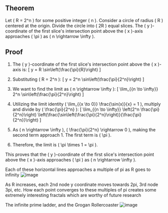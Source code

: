 ## Theorem
Let \( R = 2^n \) for some positive integer \( n \). Consider a circle of radius \( R \) centered at the origin. Divide the circle into \( 2R \) equal slices. The \( y \)-coordinate of the first slice's intersection point above the \( x \)-axis approaches \( \pi \) as \( n \rightarrow \infty \).

## Proof
1. The \( y \)-coordinate of the first slice's intersection point above the \( x \)-axis is:
   \[
   y = R \sin\left(\frac{\pi}{R}\right)
   \]

2. Substituting \( R = 2^n \):
   \[
   y = 2^n \sin\left(\frac{\pi}{2^n}\right)
   \]

3. We want to find the limit as \( n \rightarrow \infty \):
   \[
   \lim_{{n \to \infty}} 2^n \sin\left(\frac{\pi}{2^n}\right)
   \]

4. Utilizing the limit identity \( \lim_{{x \to 0}} \frac{\sin(x)}{x} = 1 \), multiply and divide by \( \frac{\pi}{2^n} \):
   \[
   \lim_{{n \to \infty}} \left(2^n \frac{\pi}{2^n}\right) \left(\frac{\sin\left(\frac{\pi}{2^n}\right)}{\frac{\pi}{2^n}}\right)
   \]

5. As \( n \rightarrow \infty \), \( \frac{\pi}{2^n} \rightarrow 0 \), making the second term approach 1. The first term is \( \pi \).

6. Therefore, the limit is \( \pi \times 1 = \pi \).

This proves that the \( y \)-coordinate of the first slice's intersection point above the \( x \)-axis approaches \( \pi \) as \( n \rightarrow \infty \).

Each of these horizontal lines approaches a multiple of pi as R goes to infinity
![image](https://github.com/jconorgrogan/Grogans-Slice-of-Pi/assets/130090573/2a204d04-0238-44ed-a5f4-a91fe5c68617)


As R increases, each 2nd node y coordinate moves towards 2pi, 3rd node 3pi, etc. 
How each point converges to these multiples of pi creates some extremely interesting fractals which are worthy of future research

The infinite prime ladder, and the Grogan Rollercoaster 
![image](https://github.com/jconorgrogan/Grogans-Slice-of-Pi/assets/130090573/f45b1293-16f1-41fd-abdf-ead3df0f4284)


